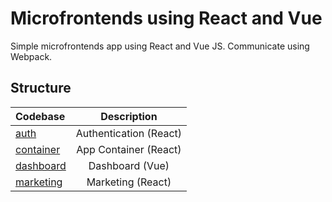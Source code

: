 # Microfrontends using React and Vue

Simple microfrontends app using React and Vue JS. Communicate using Webpack.

## Structure

| Codebase                          |      Description       |
| :-------------------------------- | :--------------------: |
| [auth](/packages/auth)            | Authentication (React) |
| [container](/packages/container)  | App Container (React)  |
| [dashboard](/packages/dashboard/) |    Dashboard (Vue)     |
| [marketing](/packages/marketing)  |   Marketing (React)    |
